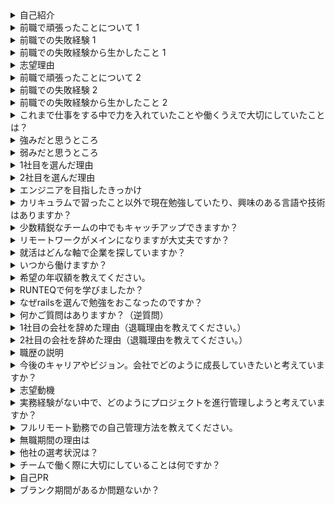 
<details>
<summary>自己紹介</summary>
はじめまして、と申します。
大学卒業後、施工管理職として現場の安全管理や工程管理を行い、退職後はフロントエンジニアとしてWebサイトの実装に携わってまいりました。
現在は、家業の農家を手伝いつつ、プログラミングスキルを学ぶ為に学習を続けています。
本日はよろしくお願いします。
</details>

<details>
<summary>前職で頑張ったことについて 1
</summary>
私の強みは、計画力とコミュニケーション能力です。
賃貸サイトの「ランキング」ページを実装する際、ページを管理してる元データ管理に詳しいメンバーが少なく、進捗の遅れや認識の齟齬が発生するリスクがありました。
この状況に対して、プロジェクトを円滑に進めるためには、計画的に作業を進めることと、チーム全体での情報共有が重要だと考えました。
定期的に進捗や変更点を確認しながら認識の齟齬がないように取り組みました。
その結果、プロジェクトは計画通りに進み、納期を遵守することができました。さらに、チームメンバーからは「情報の共有がスムーズだった」とのフィードバックを頂き、プロジェクト全体の品質向上に貢献できました。
</details>

<details>
<summary>前職での失敗経験 1</summary>
前職でフロントエンジニアとして働いていた際、仕様確認の不足が原因で、実装した機能に誤りが発生しました。修正に多くの時間を割くことになりました（全画面）。
</details>

<details>
<summary>前職での失敗経験から生かしたこと 1</summary>
この経験から、作業前の仕様確認を徹底し、打合せ後に不安な個所は先輩に仕様のチェックをしていただき懸念点などがないか意見を頂き認識齟齬を自分で減らせるように工夫を行いました。
</details>

<details>
<summary>志望理由</summary>

</details>

<details>
<summary>前職で頑張ったことについて 2</summary>
</details>

<details>
<summary>前職での失敗経験 2</summary>

</details>

<details>
<summary>前職での失敗経験から生かしたこと 2
</summary>

</details>
<details>
<summary>これまで仕事をする中で力を入れていたことや働くうえで大切にしていたことは？</summary>
これまでの仕事で特に力を入れていたことは、まず作業の初めにおおよその手順を考えてから進めることです。
作業前に認識のズレが生じないようしっかり確認を行うようにし、効率よく、正確に作業をするこに力を入れてきました。どのように確認したの？ボタンの挙動やモーダルの仕様など実際のサイトと同じ仕様なのか新しく実装し変化があるものかを確認しました。おおよその手順とは？仕様書の確認を行い。作業箇所のページの確認。作業箇所の把握。それから仕様書に基づいてコードを書いていく。
</details>

<details>
<summary>強みだと思うところ</summary>
私の強みは、目標に向かってコツコツ努力し、困難に直面しても諦めずに挑戦し続けることです。
この強みを発揮してきた具体的なエピソードとして、プログラミング学習中の経験があります。
学習中に数多くのエラーに直面しましたが、エラーの原因をエラーコードから分析し、自分なりにまとめて解決方法を見つけ出し、最終的にアプリを完成させることができました。
この経験を通じて培った問題解決能力や粘り強さは、御社の業務においても大いに役立つと確信しています。入社後は、プロジェクトの進行中に発生する問題や課題に対しても諦めずに取り組み、最適な解決策を見つけ出すことで、チームや会社全体の目標達成に貢献していきたいと考えています。
</details>

<details>
<summary>弱みだと思うところ</summary>
私の弱みは、複数のタスクを同時に進める際に優先順位を適切に判断できないことです。
例えば、WEB制作で働いていた際、複数のタスクが同時に発生した場合、どの作業を優先すべきかが分からず、効率的に進めることができませんでした。このため、現在行っている作業を終えてから次の作業に取り掛かることが多かったです。
この弱みを克服するために、まず自分なりにタスクの優先順位を考えたうえで、先輩に相談し意見を聞くようにしました。また、締切が重なった際は、タスクの緊急度を確認し、緊急度の高いものから着手するようにしました。それでも遅れが出そうな場合は、事前にアラートを出し、上司や同僚に相談して協力を仰ぎ、効率的に作業を進めるよう努めました。この取り組みを通じて、タスクの優先順位を適切に判断する能力を徐々に向上させることができました。
</details>

<details>
<summary>1社目を選んだ理由</summary>
私は小さいころから図工や工作が好きで、モノづくりに関心を持っていました。将来はその興味を生かしてモノづくりに関わる仕事に就きたいと考え、大学では材料工学を学びました。それを活かせる、施工管理という仕事を選びました。
</details>

<details>
<summary>2社目を選んだ理由</summary>
プログラミングやWeb開発への関心が強まり、将来的に技術職としてスキルを高めたいと考えるようになりました。そのため、HTMLやCSS、JavaScriptといったプログラミング言語をプログラミングスクールで学び、基礎的なスキルを身につけました。これらのスキルを活かしつつ、実際の業務を通じてさらに経験を積むことができる環境であったため、志望しました。
</details>


<details>
<summary>エンジニアを目指したきっかけ</summary>
ネットサーフィンが好きで、アニメやゲームのウェブサイトを見ていた時にどのような仕組みで表示されているのかに興味を持ち始めました。エンジニアを目指したきっかけは、ネットサーフィンが好きで、特にアニメやゲームのウェブサイトをよく見ていたことです。「どんな仕組みでこのページが表示されているのだろう？」と興味を持ったことがきっかけになります。実際にプログラミングを学習していく中でプログラミングが楽しくなり仕事にできたら楽しいんだろうなと思い転職しようと決意しました。入社後に必要な言語があれば、入社前に動画学習等を通
じてアウトプットを行っていきたいと考えています。実際に現場で使う際も早く習得できるよう、積極的に努力したいと考えております。
</details>

<details>
<summary>カリキュラムで習ったこと以外で現在勉強していたり、興味のある言語や技術はありますか？</summary>
現在興味がある言語はReactを勉強中です。理由ですがフロントエンド開発のスキル向上の為とReactを学ぶことでバックエンドだけでなく、フロントエンド全体を把握できそうだなと思い選びました。またRuby_silverの資格を取得するために学習を行っております今月末に受講し合格を目標にしています。
</details>

<details>
<summary>少数精鋭なチームの中でもキャッチアップできますか？</summary>
私は、プログラミングスクールでRuby on Railsを学んだ際に、自発的に新しい知識を吸収し、それを使って実際にWebアプリを作成する経験を積みました。この過程で、自ら進んで取り組む姿勢や効率的な学習方法を身につけ、学んだことをアウトプットに活かす力を養いました。

また、最近ではReactなどの新しい技術を学ぶ際にも、自主的に動いて知識を得るだけでなく、実際に簡単なアプリを作成し動かすことで理解を深めています。例えば、Reactを学んだ際には、タスクアプリを作成し、Reactの仕組みを実践的に学びました。このように、私は自発的に行動し、自分で考えて行動する力があり、問題解決に向けて自主的に取り組むことができます。

少数精鋭のチームにおいても、自分の意志で動き、自己管理能力を発揮して効率的に作業を進めることができると確信しています。

</details>

<details>
<summary>リモートワークがメインになりますが大丈夫ですか？</summary>
はい！自己管理をしっかり行いたいと考えておりますので問題ないと思います。具体的に申しますと、タスクの優先順位付けスケジュール管理を行うことです。一日の始まりに優先順位等作業の可視化を行います。具体的な例ですとメモ帳やGITのTILに一人で出来ることや相手がいる作業なのかや期間がある作業など作業を分類し管理したいと思います。また、進捗報告やこの工数や方針の相談を上司に行うことで作業の時間管理も行いたいと考えています。また、オンオフも切り替えつつ、リモートワーク中の作業を習慣化することで自己管理がで
きると考えています。

</details>

<details>
<summary>就活はどんな軸で企業を探していますか？</summary>
自身の学んだ言語を活かせる環境で、入社後も仕事を続けることができるとイメージできることを軸にしています。とくにRubyをメインにしておりまた未経験の私でも研修がある環境であったり、入社後すぐにアサインする環境であれば、すぐに相談したり、定期的に報告会ができる環境で働けることができる環境で働けることができること、もしリモートワークがあるのならばテキストベースでのやりとりや画面共有などを行って相談しやすい環境なのかであったり、また仕事をただ終わらせるだけでなくしっかり技術を身に着けれる環境で成長できる企業
様を探しております。

</details>

<details>
<summary>いつから働けますか？</summary>
すぐに勤務を開始することは可能ですが、現在新潟県に住んでおりますので、転居の準備に少しお時間をいただきたいと考えております。


</details>

<details>
<summary>希望の年収額を教えてください。</summary>
希望年収については、これまでの経験やスキルを踏まえ、240~300万円程度を希望しております。
</details>

<details>
<summary>RUNTEQで何を学びましたか？</summary>
言語ですと、Ruby、HTML、CSS、JavaScript、フレームワークはRuby on Rails、バックエンドではSQL、データの管理にGitやGitHubについて、またこれらの知識を繋ぎ合わせ理解する為の基礎的なネットワークの仕組みや知識についても学習しました。また学習以外ではテキストベースでの報告の仕方について学べました。特
に、エラーについて講師の方に質問する際も対面ではなくテキストベースでの会話になっており、エラーに対してどこまで理解出来ていて、原因はどこなのかをしっかりテキストでまとめてから質問するように取り組んできました。

</details>

<details>
<summary>なぜrailsを選んで勉強をおこなったのですか？</summary>
Ruby on Railsを選んで勉強した理由として、まず、Railsがメルカリなどの有名なサービスで使用されており、多くの人に利用されるサービスを形にできるフレームワークだと知り仕事にできたら面白いなと思ったことが
大きなきっかけです。
また、HTMLやCSS、JavaScriptの基礎知識を学習していたので、これをRailsのフロントエンド部分でも活かせると考えました。Railsはバックエンドだけでなく、フロントエンドとの連携がスムーズで、Webアプリ全体を通して
学びやすいフレームワークだと思いました。このような理由からRailsを選び、学習を進めることで、サービスの全体像を理解しながら開発できるエンジニアを目指したいと思ったからです。

</details>
<details>
<summary>何かご質問はありますか？（逆質問）</summary>
3つほど質問がありますがよろしいでしょうか？
入社後のイメージを持ちたいのでお聞きしたいのですが、キャリアをお持ちの方ではなく、未経験の方で入社した方はどんな方が活躍されていますか？
入社後研修期間があると思うのですが、その研修内容に対して自身の知識のギャップを減らすためにもし御社に入社した場合入社までにどのようなことを勉強しておいたらスムーズに研修に望めますか？
最後になりますが、業務を行う際のチーム内のコミュニケーション方法について教えていただけますか？
</details>
<details>
<summary>1社目の会社を辞めた理由（退職理由を教えてください。）</summary>
株式会社〇〇では、現場での安全管理や管理業務に多くの経験を積むことができましたが、仕事を進める中で、Webサイト作成に対する興味が高まり、そこで自分でやりたいことが見つかり、エンジニアとしてスキル習得を目指し学習することを決めたため退職をしました。

</details>
<details>
<summary>2社目の会社を辞めた理由（退職理由を教えてください。）</summary>
株式会社〇〇ではフロントエンジニアとして経験をさせていただきましましたが、兄が白血病と診断され入院することになりました。そのため兄の面倒と家業の手伝いを専念する必要があったため、退職することにしました。
</details>
<details>
<summary>職歴の説明</summary>
大学卒業後、2012年4月に株式会社〇〇に入社し、施工管理を担当。現場での安全管理を徹底し、定期的な安全パトロールや安全教育を通じて、事故ゼロを達成しました。2015年10月に退職後、2017年6月に株式会社〇〇に入社。フロントエンジニアとしてJavaScript、HTML、CSSを活用し、賃貸サイトの「〇〇ランキング」ページの実装を担当。2019年1月に退社。現在は家業である農家の手伝いを行いつつプログラミング学習を行っております。（ただ給与はなく、その代わりプログラミング学習のスクール費用でしたり、食費等工面してもらっています。）
</details>

<details>
<summary>今後のキャリアやビジョン。会社でどのように成長していきたいと考えていますか？</summary>
短期的なビジョン：
「入社後はまず実務と学習での知識のギャップをなくすために、足りない知識や技術、コミュニケーション力などを補い、現場に慣れることを目指します。具体的には、御社の研修プログラムやチーム内のサポートを活用し、早期に業務に貢献できる人材になりたいと考えています。また、自己学習を通じてRuby on Railsや最新のWeb技術を習得し、実務に活かしていきます。」

中長期的なビジョン：
「中長期的には、技術力をさらに高め、リーダーシップを発揮できるエンジニアを目指します。具体的には、プロジェクトのリーダーとしてチームを牽引し、技術的な問題を解決する役割を担いたいと考えています。また、新しい技術や手法を積極的に取り入れ、プロジェクト全体の効率化と品質向上に貢献したいと考えています。将来的には、御社の技術力向上に貢献し、安定したシステム開発を支える存在になりたいです。」
</details>

<details>
<summary>志望動機</summary>
私が志望したは御社であれば自身の学習した経験を活かしつつエンジニアとして成長でき仕事ができると環境だと考えたからです。入社して1カ月目は下流工程のテストや開発から実際の業務にチャレンジすることができ、スキルがついてきたら徐々に上流工程にチャレンジでき、業務未経験の私でも安心して業務に取り組むことができる環境と考えたからです。私の技術力でもマッチする案件があるのではないかと思ったからです。また業務に携わる際に新しい言語等に触れることもあるかと思いますが、その際
はプログラミングスクールでの学習した経験を活かしつつ勉強に励みつつ業務に努め成長できると考えたからです。
</details>

<details>
<summary>実務経験がない中で、どのようにプロジェクトを進行管理しようと考えていますか？</summary>
プロジェクトを進行する際には、まずプロジェクトのゴールを決めてそこに至るまでに何をすればいいのかであったり、何が必要を可視化できるようにしようと考えます。その後自分で考えた方法が正しいかを上司に相談させていただきその方向性で良いのか確認し、もし間違っていたのであれば方向性を修正し、実行可能なスケジュールを作成し、作業を進めながらその都度相談し作業を進めたいと考えています。その際に一人で考えすぎず、上手くいっていない場合は早めにアラートを出して現在の報告をする意識したいと考えています。
</details>
<details>
<summary>フルリモート勤務での自己管理方法を教えてください。</summary>
スケジュール管理とタスクの優先順位付けを行うことです。一日の始まりに優先順位等作業の可視化を行います。
具体的な例ですとslackやメモ帳やGITのTILに一人で出来ることや相手がいる作業なのかや期間がある作業などに分け作業を行い管理したいと思います。また、進捗報告や相談を上司に行うことで作業の時間管理も行いたいと考えています。オンオフも切り替えつつ、こういった作業を習慣化することで自己管理ができると考えています。
</details>
<details>
<summary>無職期間の理由は</summary>
兄が白血病と診断され入院することになりました。そのため兄の面倒や家業の手伝いを専念する必要があった
ため、退職することにしました。またこの期間ですが、家業を手伝うことであったり兄の面倒をみるために時間を
当てていましたが、兄が亡くなってしまった後、落ち着いてからは自身のスキルアップを図るために前職のスキルであるHTML、CSS、JavaScriptの経験を活かせる技術としてRuby on railsを学ぶ為に引き続き家業を手伝いながらRUNTEQのスクールでプログラミングを学習し直しました。
</details>
<details>
<summary>他社の選考状況は？</summary>
現在、他社の選考は受けておらず、御社の業務内容や社風に魅力を感じています。ここでスキルを活かして成
長したいという強い思いから、御社の選考に集中して取り組んでいます。
</details>
<details>
<summary>チームで働く際に大切にしていることは何ですか？
</summary>
チームで働くときは、作業箇所や分からない箇所があった場合は考え込み過ぎずに一度相談したり作業はここ
まで進んでいてここで止まっています等の報告することを心がけています。

</details>
<details>
<summary>自己PR</summary>
「私はよく『粘り強い』と言われます。私の強みは、目標に向かってプログラミング学習を継続してきた粘り強さです。小さな目標を設定し、毎日の学習を積み重ねてRuby on Railsを使った『cafe-book』アプリを作成しきったことからも言い切れると思います。
</details>
<details>
<summary>ブランク期間があるか問題ないか？
</summary>
ブランク期間はありましたが、その間は自身のスキルアップに集中していました。プログラミングの勉強に時間を充て、Ruby on Railsや開発環境の技術を学びました。実際にポートフォリオとしてWebアプリを作成したり実務で活かせるスキルを習得したり、ブランク期間を成長の機会として有効に活用できたと考えています

</details>
